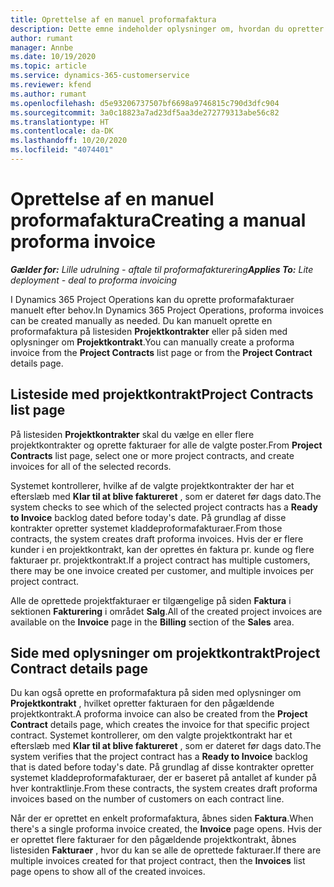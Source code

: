```yaml
---
title: Oprettelse af en manuel proformafaktura
description: Dette emne indeholder oplysninger om, hvordan du opretter en manuel proformafaktura i Project Operations.
author: rumant
manager: Annbe
ms.date: 10/19/2020
ms.topic: article
ms.service: dynamics-365-customerservice
ms.reviewer: kfend
ms.author: rumant
ms.openlocfilehash: d5e93206737507bf6698a9746815c790d3dfc904
ms.sourcegitcommit: 3a0c18823a7ad23df5aa3de272779313abe56c82
ms.translationtype: HT
ms.contentlocale: da-DK
ms.lasthandoff: 10/20/2020
ms.locfileid: "4074401"
---
```

# <a name="creating-a-manual-proforma-invoice"></a><span data-ttu-id="cdc2b-103">Oprettelse af en manuel proformafaktura</span><span class="sxs-lookup"><span data-stu-id="cdc2b-103">Creating a manual proforma invoice</span></span>

<span data-ttu-id="cdc2b-104">_**Gælder for:** Lille udrulning - aftale til proformafakturering_</span><span class="sxs-lookup"><span data-stu-id="cdc2b-104">_**Applies To:** Lite deployment - deal to proforma invoicing_</span></span>

<span data-ttu-id="cdc2b-105">I Dynamics 365 Project Operations kan du oprette proformafakturaer manuelt efter behov.</span><span class="sxs-lookup"><span data-stu-id="cdc2b-105">In Dynamics 365 Project Operations, proforma invoices can be created manually as needed.</span></span> <span data-ttu-id="cdc2b-106">Du kan manuelt oprette en proformafaktura på listesiden **Projektkontrakter** eller på siden med oplysninger om **Projektkontrakt**.</span><span class="sxs-lookup"><span data-stu-id="cdc2b-106">You can manually create a proforma invoice from the **Project Contracts** list page or from the **Project Contract** details page.</span></span>

##  <a name="project-contracts-list-page"></a><span data-ttu-id="cdc2b-107">Listeside med projektkontrakt</span><span class="sxs-lookup"><span data-stu-id="cdc2b-107">Project Contracts list page</span></span>

<span data-ttu-id="cdc2b-108">På listesiden **Projektkontrakter** skal du vælge en eller flere projektkontrakter og oprette fakturaer for alle de valgte poster.</span><span class="sxs-lookup"><span data-stu-id="cdc2b-108">From **Project Contracts** list page, select one or more project contracts, and create invoices for all of the selected records.</span></span>

<span data-ttu-id="cdc2b-109">Systemet kontrollerer, hvilke af de valgte projektkontrakter der har et efterslæb med **Klar til at blive faktureret** , som er dateret før dags dato.</span><span class="sxs-lookup"><span data-stu-id="cdc2b-109">The system checks to see which of the selected project contracts has a **Ready to Invoice** backlog  dated before today's date.</span></span> <span data-ttu-id="cdc2b-110">På grundlag af disse kontrakter opretter systemet kladdeproformafakturaer.</span><span class="sxs-lookup"><span data-stu-id="cdc2b-110">From those contracts, the system creates draft proforma invoices.</span></span> <span data-ttu-id="cdc2b-111">Hvis der er flere kunder i en projektkontrakt, kan der oprettes én faktura pr. kunde og flere fakturaer pr. projektkontrakt.</span><span class="sxs-lookup"><span data-stu-id="cdc2b-111">If a project contract has multiple customers, there may be one invoice created per customer, and multiple invoices per project contract.</span></span>

<span data-ttu-id="cdc2b-112">Alle de oprettede projektfakturaer er tilgængelige på siden **Faktura** i sektionen **Fakturering** i området **Salg**.</span><span class="sxs-lookup"><span data-stu-id="cdc2b-112">All of the created project invoices are available on the **Invoice** page in the **Billing** section of the **Sales** area.</span></span>

## <a name="project-contract-details-page"></a><span data-ttu-id="cdc2b-113">Side med oplysninger om projektkontrakt</span><span class="sxs-lookup"><span data-stu-id="cdc2b-113">Project Contract details page</span></span>

<span data-ttu-id="cdc2b-114">Du kan også oprette en proformafaktura på siden med oplysninger om **Projektkontrakt** , hvilket opretter fakturaen for den pågældende projektkontrakt.</span><span class="sxs-lookup"><span data-stu-id="cdc2b-114">A proforma invoice can also be created from the **Project Contract** details page, which creates the invoice for that specific project contract.</span></span> <span data-ttu-id="cdc2b-115">Systemet kontrollerer, om den valgte projektkontrakt har et efterslæb med **Klar til at blive faktureret** , som er dateret før dags dato.</span><span class="sxs-lookup"><span data-stu-id="cdc2b-115">The system verifies that the project contract has a **Ready to Invoice** backlog that is dated before today's date.</span></span> <span data-ttu-id="cdc2b-116">På grundlag af disse kontrakter opretter systemet kladdeproformafakturaer, der er baseret på antallet af kunder på hver kontraktlinje.</span><span class="sxs-lookup"><span data-stu-id="cdc2b-116">From these contracts, the system creates draft proforma invoices based on the number of customers on each contract line.</span></span>

<span data-ttu-id="cdc2b-117">Når der er oprettet en enkelt proformafaktura, åbnes siden **Faktura**.</span><span class="sxs-lookup"><span data-stu-id="cdc2b-117">When there's a single proforma invoice created, the **Invoice** page opens.</span></span> <span data-ttu-id="cdc2b-118">Hvis der er oprettet flere fakturaer for den pågældende projektkontrakt, åbnes listesiden **Fakturaer** , hvor du kan se alle de oprettede fakturaer.</span><span class="sxs-lookup"><span data-stu-id="cdc2b-118">If there are multiple invoices created for that project contract, then the **Invoices** list page opens to show all of the created invoices.</span></span>
